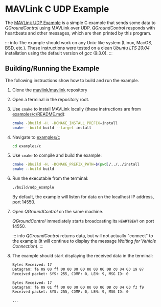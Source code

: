 # MAVLink C UDP Example

The [MAVLink UDP Example](https://github.com/mavlink/mavlink/tree/master/examples/c) is a simple C example that sends some data to _QGroundControl_ using MAVLink over UDP.
_QGroundControl_ responds with heartbeats and other messages, which are then printed by this program.

::: info
The example should work on any Unix-like system (Linux, MacOS, BSD, etc.).
These instructions were tested on a clean _Ubuntu LTS 20.04_ installation using the default version of _gcc_ (9.3.0).
:::

## Building/Running the Example

The following instructions show how to build and run the example.

1. Clone the [mavlink/mavlink](https://github.com/mavlink/mavlink/) repository
2. Open a terminal in the repository root.
3. Use `cmake` to install MAVLink locally (these instructions are from [examples/c/README.md](https://github.com/mavlink/mavlink/blob/master/examples/c/README.md)):

   ```sh
   cmake -Bbuild -H. -DCMAKE_INSTALL_PREFIX=install
   cmake --build build --target install
   ```

4. Navigate to [examples/c](https://github.com/mavlink/mavlink/tree/master/examples/c)

   ```sh
   cd examples/c
   ```

5. Use `cmake` to compile and build the example:

   ```sh
   cmake -Bbuild -H. -DCMAKE_PREFIX_PATH=$(pwd)/../../install
   cmake --build build
   ```

6. Run the executable from the terminal:

   ```sh
   ./build/udp_example
   ```

   By default, the example will listen for data on the localhost IP address, port 14550.

7. Open _QGroundControl_ on the same machine.

   _QGroundControl_ immediately starts broadcasting its `HEARTBEAT` on port 14550.

   ::: info
   _QGroundControl_ returns data, but will not actually "connect" to the example (it will continue to display the message _Waiting for Vehicle Connection_).
   :::

8. The example should start displaying the received data in the terminal:

   ```sh
   Bytes Received: 17
   Datagram: fe 09 00 ff 00 00 00 00 00 00 06 08 c0 04 03 19 87
   Received packet: SYS: 255, COMP: 0, LEN: 9, MSG ID: 0

   Bytes Received: 17
   Datagram: fe 09 01 ff 00 00 00 00 00 00 06 08 c0 04 03 f3 f9
   Received packet: SYS: 255, COMP: 0, LEN: 9, MSG ID: 0

   ...
   ```
